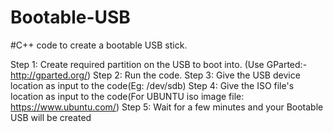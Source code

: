 # Bootable-USB

#C++ code to create a bootable USB stick.

Step 1: Create required partition on the USB to boot into. (Use GParted:- http://gparted.org/)
Step 2: Run the code.
Step 3: Give the USB device location as input to the code(Eg: /dev/sdb)
Step 4: Give the ISO file's location as input to the code(For UBUNTU iso image file: https://www.ubuntu.com/)
Step 5: Wait for a few minutes and your Bootable USB will be created
